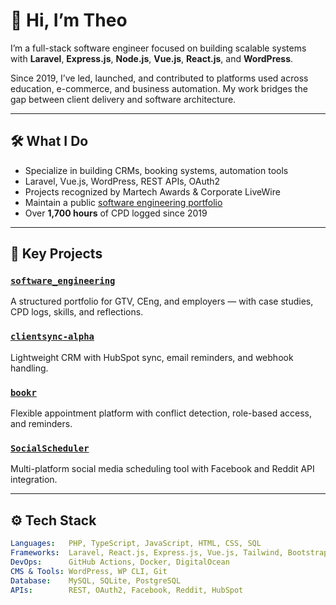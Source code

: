 # 👋 Hi, I’m Theo

I’m a full-stack software engineer focused on building scalable systems with **Laravel**, **Express.js**, **Node.js**, **Vue.js**, **React.js**, and **WordPress**.

Since 2019, I’ve led, launched, and contributed to platforms used across education, e-commerce, and business automation. My work bridges the gap between client delivery and software architecture.

---

## 🛠 What I Do
  
- Specialize in building CRMs, booking systems, automation tools  
- Laravel, Vue.js, WordPress, REST APIs, OAuth2  
- Projects recognized by Martech Awards & Corporate LiveWire  
- Maintain a public [software engineering portfolio](https://github.com/theo-georgewill/software-engineering)  
- Over **1,700 hours** of CPD logged since 2019  

---

## 📂 Key Projects

### [`software_engineering`](https://github.com/theo-georgewill/software_engineering)  
A structured portfolio for GTV, CEng, and employers — with case studies, CPD logs, skills, and reflections.

### [`clientsync-alpha`](https://github.com/theo-georgewill/clientsync-alpha)  
Lightweight CRM with HubSpot sync, email reminders, and webhook handling.

### [`bookr`](https://github.com/theo-georgewill/booking-app)  
Flexible appointment platform with conflict detection, role-based access, and reminders.

### [`SocialScheduler`](https://github.com/theo-georgewill/SocialScheduler)  
Multi-platform social media scheduling tool with Facebook and Reddit API integration.

---

## ⚙️ Tech Stack

```yaml
Languages:   PHP, TypeScript, JavaScript, HTML, CSS, SQL
Frameworks:  Laravel, React.js, Express.js, Vue.js, Tailwind, Bootstrap
DevOps:      GitHub Actions, Docker, DigitalOcean
CMS & Tools: WordPress, WP CLI, Git
Database:    MySQL, SQLite, PostgreSQL
APIs:        REST, OAuth2, Facebook, Reddit, HubSpot
```
